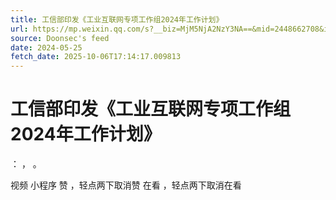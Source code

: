 ```yaml
---
title: 工信部印发《工业互联网专项工作组2024年工作计划》
url: https://mp.weixin.qq.com/s?__biz=MjM5NjA2NzY3NA==&mid=2448662708&idx=3&sn=2bfa49e4c6ec51410a179c613ed50162
source: Doonsec's feed
date: 2024-05-25
fetch_date: 2025-10-06T17:14:17.009813
---
```


# 工信部印发《工业互联网专项工作组2024年工作计划》

：
，
。

视频
小程序
赞
，轻点两下取消赞
在看
，轻点两下取消在看